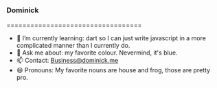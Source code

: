### Dominick
==================================
- 🌱 I’m currently learning: dart so I can just write javascript in a more complicated manner than I currently do.
- 💬 Ask me about: my favorite colour. Nevermind, it's blue.
- 📫 Contact: Business@dominick.me
- 😄 Pronouns: My favorite nouns are house and frog, those are pretty pro.
